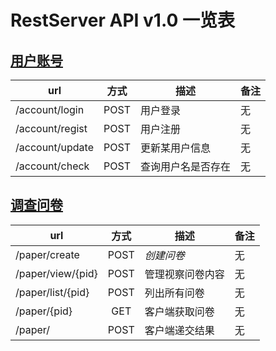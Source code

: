 # RestServer API v1.0 一览表

## [用户账号](https://github.com/TomatoAlpha/RestServer/blob/master/Doc/account.md)

|url                        |方式   |描述              |备注      |
| ------------------------- |:-----:| --------------- | ------  |
|/account/login             |POST   |用户登录          |无       |
|/account/regist            |POST   |用户注册          |无       |
|/account/update            |POST   |更新某用户信息     |无       |
|/account/check             |POST   |查询用户名是否存在 |无       |

## [调查问卷](https://github.com/TomatoAlpha/RestServer/blob/master/Doc/paper.md)

|url                        |方式|描述                 |备注|
| ------------------------- |:-------:| ------------------ | -------- |
|/paper/create              |POST|_创建问卷_            |无  |
|/paper/view/{pid}          |POST|管理视察问卷内容      |无  |
|/paper/list/{pid}          |POST|列出所有问卷          |无  |
|/paper/{pid}               |GET |客户端获取问卷        |无  |
|/paper/                    |POST|客户端递交结果        |无  |
